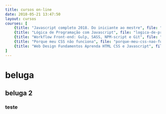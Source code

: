 ```yaml
---
title: cursos on-line
date: 2018-05-21 13:47:50
layout: cursos
courses: [
	{title: "Javascript completo 2018. Do iniciante ao mestre", file: "javascript-completo", price: 19.99, normalPrice: 114.99},
	{title: "Lógica de Programação com Javascript", file: "logica-de-programacao-com-javascript", price: 19.99, normalPrice: 129.99},
	{title: "Workflow Front-end: Gulp, SASS, NPM-script e Git", file: "workflow-frontend", price: 19.99, normalPrice: 189.99},
	{title: "Porque meu CSS não funciona", file: "porque-meu-css-nao-funciona", price: 19.99, normalPrice: 84.99},
	{title: "Web Design Fundamentos Aprenda HTML CSS e Javascript", file: "web-fundamentos-html-css", price: 19.99, normalPrice: 189.99},
]
---
```


# beluga
## beluga 2
<h3>teste</h3>